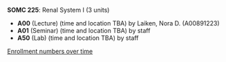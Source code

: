 **SOMC 225**: Renal System I (3 units)

- **A00** (Lecture) (time and location TBA) by Laiken, Nora D. (A00891223)
- **A01** (Seminar) (time and location TBA) by staff
- **A50** (Lab) (time and location TBA) by staff

[Enrollment numbers over time](./SOMC225.tsv)
